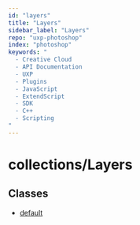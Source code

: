 ```yaml
---
id: "layers"
title: "Layers"
sidebar_label: "Layers"
repo: "uxp-photoshop"
index: "photoshop"
keywords: "
  - Creative Cloud
  - API Documentation
  - UXP
  - Plugins
  - JavaScript
  - ExtendScript
  - SDK
  - C++
  - Scripting
"
---
```


# collections/Layers

## Classes

- [default](/ps_reference/classes/collections/Layers/)
